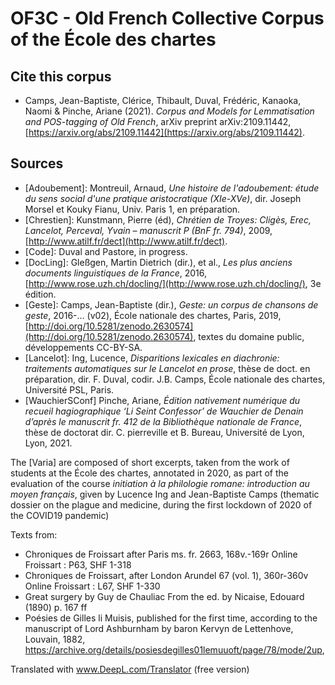# OF3C - Old French Collective Corpus of the École des chartes

## Cite this corpus

- Camps, Jean-Baptiste, Clérice, Thibault, Duval, Frédéric, Kanaoka, Naomi & Pinche, Ariane (2021). _Corpus and Models for Lemmatisation and POS-tagging of Old French_, arXiv preprint arXiv:2109.11442, [https://arxiv.org/abs/2109.11442](https://arxiv.org/abs/2109.11442).

## Sources

- \[Adoubement\]: Montreuil, Arnaud, _Une histoire de l'adoubement: étude du sens social d'une pratique aristocratique (XIe-XVe)_, dir. Joseph Morsel et Kouky Fianu, Univ. Paris 1, en préparation. 
- \[Chrestien\]: Kunstmann, Pierre (éd), _Chrétien de Troyes: Cligès, Erec, Lancelot, Perceval, Yvain – manuscrit P (BnF fr. 794)_, 2009, [http://www.atilf.fr/dect](http://www.atilf.fr/dect).
- \[Code\]: Duval and Pastore, in progress.
- \[DocLing\]: Gleßgen, Martin Dietrich (dir.), et al., _Les plus anciens documents linguistiques de la France_, 2016, [http://www.rose.uzh.ch/docling/](http://www.rose.uzh.ch/docling/), 3e édition.
- \[Geste\]: Camps, Jean-Baptiste (dir.), _Geste: un corpus de chansons de geste_, 2016-… (v02), École nationale des chartes, Paris, 2019, [http://doi.org/10.5281/zenodo.2630574](http://doi.org/10.5281/zenodo.2630574), textes du domaine public, développements CC-BY-SA.
- \[Lancelot\]: Ing, Lucence, _Disparitions lexicales en diachronie: traitements automatiques sur le Lancelot en prose_, thèse de doct. en préparation, dir. F. Duval, codir. J.B. Camps, École nationale des chartes, Université PSL, Paris. 
- \[WauchierSConf\] Pinche, Ariane, _Édition nativement numérique du recueil hagiographique ‘Li Seint Confessor’ de Wauchier de Denain d’après le manuscrit fr. 412 de la Bibliothèque nationale de France_, thèse de doctorat dir. C. pierreville et B. Bureau, Université de Lyon, Lyon, 2021.


The \[Varia\] are composed of short excerpts, taken from the work of students at the École des chartes, annotated in 2020, as part of the evaluation of the course _initiation à la philologie romane: introduction au moyen français_, given by Lucence Ing and Jean-Baptiste Camps (thematic dossier on the plague and medicine, during the first lockdown of 2020 of the COVID19 pandemic)

Texts from:

- Chroniques de Froissart after Paris ms. fr. 2663, 168v.-169r Online Froissart : P63, SHF 1-318
- Chroniques de Froissart, after London Arundel 67 (vol. 1), 360r-360v Online Froissart : L67, SHF 1-330
- Great surgery by Guy de Chauliac
From the ed. by Nicaise, Edouard (1890) p. 167 ff
- Poésies de Gilles li Muisis, published for the first time, according to the manuscript of Lord Ashburnham by baron Kervyn de Lettenhove, Louvain, 1882, https://archive.org/details/posiesdegilles01lemuuoft/page/78/mode/2up, 

Translated with www.DeepL.com/Translator (free version)

